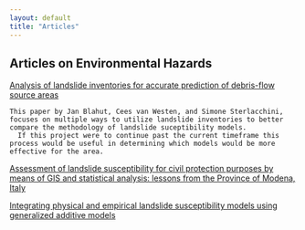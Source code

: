 ```yaml
---
layout: default
title: "Articles"
---
```


## Articles on Environmental Hazards

[Analysis of landslide inventories for accurate prediction of debris-flow source areas](https://www.sciencedirect.com/science/article/abs/pii/S0169555X10000863)

```
This paper by Jan Blahut, Cees van Westen, and Simone Sterlacchini, focuses on multiple ways to utilize landslide inventories to better compare the methodology of landslide suceptibility models. 
  If this project were to continue past the current timeframe this process would be useful in determining which models would be more effective for the area.

```
[Assessment of landslide susceptibility for civil
protection purposes by means of GIS and statistical
analysis: lessons from the Province of Modena, Italy ](http://web.a.ebscohost.com/ehost/pdfviewer/pdfviewer?vid=1&sid=fec72ab0-cec1-4c8f-a28e-6bd05127c21c%40sessionmgr4008)

[Integrating physical and empirical landslide susceptibility models using generalized
additive models](https://unstable-ground-consulting.github.io/Landslide-Susceptibility/Review/Integrating_Physical_And_Empirical_Models.md)

